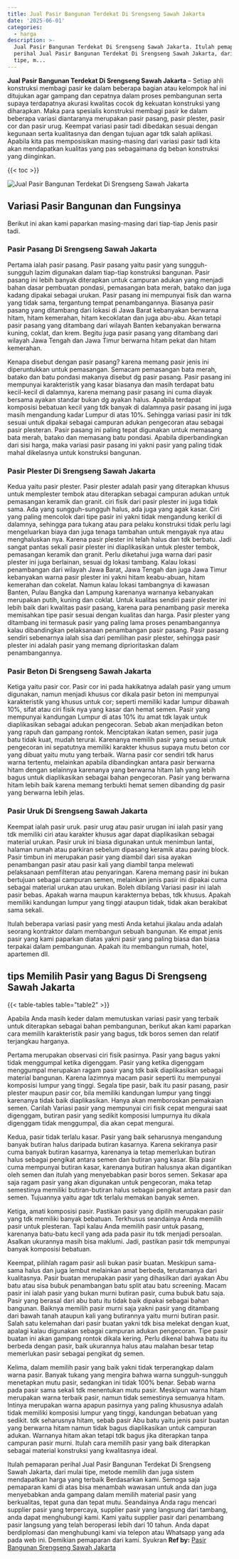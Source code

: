 ```yaml
---
title: Jual Pasir Bangunan Terdekat Di Srengseng Sawah Jakarta
date: '2025-06-01'
categories:
  - harga
description: >-
  Jual Pasir Bangunan Terdekat Di Srengseng Sawah Jakarta. Itulah pemaparan
  perihal Jual Pasir Bangunan Terdekat Di Srengseng Sawah Jakarta, dari mulai
  tipe, m...
---
```


**Jual Pasir Bangunan Terdekat Di Srengseng Sawah Jakarta** – Setiap ahli konstruksi membagi pasir ke dalam beberapa bagian atau kelompok hal ini ditujukan agar gampang dan cepatnya dalam proses pembangunan serta supaya terdapatnya akurasi kwalitas cocok dg kekuatan konstruksi yang diharapkan. Maka para spesialis konstruksi membagi pasir ke dalam beberapa variasi diantaranya merupakan pasir pasang, pasir plester, pasir cor dan pasir urug. Keempat variasi pasir tadi dibedakan sesuai dengan kegunaan serta kualitasnya dan dengan tujuan agar tdk salah aplikasi. Apabila kita pas memposisikan masing-masing dari variasi pasir tadi kita akan mendapatkan kualitas yang pas sebagaimana dg beban konstruksi yang diinginkan.

{{< toc >}}

![Jual Pasir Bangunan Terdekat Di Srengseng Sawah Jakarta](/images/jual-pasir-bangunan-07.png)

## Variasi Pasir Bangunan dan Fungsinya

Berikut ini akan kami paparkan masing-masing dari tiap-tiap Jenis pasir tadi.

### Pasir Pasang Di Srengseng Sawah Jakarta

Pertama ialah pasir pasang. Pasir pasang yaitu pasir yang sungguh-sungguh lazim digunakan dalam tiap-tiap konstruksi bangunan. Pasir pasang ini lebih banyak diterapkan untuk campuran adukan yang menjadi bahan dasar pembuatan pondasi, pemasangan bata merah, batako dan juga kadang dipakai sebagai urukan. Pasir pasang ini mempunyai fisik dan warna yang tidak sama, tergantung tempat penambangannya. Biasanya pasir pasang yang ditambang dari lokasi di Jawa Barat kebanyakan berwarna hitam, hitam kemerahan, hitam kecoklatan dan juga abu-abu. Akan tetapi pasir pasang yang ditambang dari wilayah Banten kebanyakan berwarna kuning, coklat, dan krem. Begitu juga pasir pasang yang ditambang dari wilayah Jawa Tengah dan Jawa Timur berwarna hitam pekat dan hitam kemerahan.

Kenapa disebut dengan pasir pasang? karena memang pasir jenis ini diperuntukkan untuk pemasangan. Semacam pemasangan bata merah, batako dan batu pondasi makanya disebut dg pasir pasang. Pasir pasang ini mempunyai karakteristik yang kasar biasanya dan masih terdapat batu kecil-kecil di dalamnya, karena memang pasir pasang ini cuma diayak bersama ayakan standar bukan dg ayakan halus. Apabila terdapat komposisi bebatuan kecil yang tdk banyak di dalamnya pasir pasang ini juga masih mengandung kadar Lumpur di atas 10%. Sehingga variasi pasir ini tdk sesuai untuk dipakai sebagai campuran adukan pengecoran atau sebagai pasir plesteran. Pasir pasang ini paling tepat digunakan untuk memasang bata merah, batako dan memasang batu pondasi. Apabila diperbandingkan dari sisi harga, maka variasi pasir pasang ini yakni pasir yang paling tidak mahal dikelasnya untuk konstruksi bangunan.

### Pasir Plester Di Srengseng Sawah Jakarta

Kedua yaitu pasir plester. Pasir plester adalah pasir yang diterapkan khusus untuk memplester tembok atau diterapkan sebagai campuran adukan untuk pemasangan keramik dan granit. ciri fisik dari pasir plester ini juga tidak sama. Ada yang sungguh-sungguh halus, ada juga yang agak kasar. Ciri yang paling mencolok dari tipe pasir ini yakni tidak mengandung kerikil di dalamnya, sehingga para tukang atau para pelaku konstruksi tidak perlu lagi mengeluarkan biaya dan juga tenaga tambahan untuk mengayak nya atau menghaluskan nya. Karena pasir plester ini telah halus dan tdk berbatu. Jadi sangat pantas sekali pasir plester ini diaplikasikan untuk plester tembok, pemasangan keramik dan granit. Perlu diketahui juga warna dari pasir plester ini juga berlainan, sesuai dg lokasi tambang. Kalau lokasi penambangan dari wilayah Jawa Barat, Jawa Tengah dan juga Jawa Timur kebanyakan warna pasir plester ini yakni hitam keabu-abuan, hitam kemerahan dan cokelat. Namun kalau lokasi tambangnya di kawasan Banten, Pulau Bangka dan Lampung karenanya warnanya kebanyakan merupakan putih, kuning dan coklat. Untuk kualitas sendiri pasir plester ini lebih baik dari kwalitas pasir pasang, karena para penambang pasir mereka memisahkan tipe pasir sesuai dengan kualitas dan harga. Pasir plester yang ditambang ini termasuk pasir yang paling lama proses penambangannya kalau dibandingkan pelaksanaan penambangan pasir pasang. Pasir pasang sendiri sebenarnya ialah sisa dari pemilihan pasir plester, sehingga pasir plester ini adalah pasir yang memang diprioritaskan dalam penambangannya.

### Pasir Beton Di Srengseng Sawah Jakarta

Ketiga yaitu pasir cor. Pasir cor ini pada hakikatnya adalah pasir yang umum digunakan, namun menjadi khusus cor dikala pasir beton ini mempunyai karakteristik yang khusus untuk cor; seperti memiliki kadar lumpur dibawah 10%, sifat atau ciri fisik nya yang kasar dan hemat semen. Pasir yang mempunyai kandungan Lumpur di atas 10% itu amat tdk layak untuk diaplikasikan sebagai adukan pengecoran. Sebab akan menjadikan beton yang rapuh dan gampang rontok. Menciptakan ikatan semen, pasir juga batu tidak kuat, mudah terurai. Karenanya memilih pasir yang sesuai untuk pengecoran ini sepatutnya memiliki karakter khusus supaya mutu beton cor yang dibuat yaitu mutu yang terbaik. Warna pasir cor sendiri tdk harus warna tertentu, melainkan apabila dibandingkan antara pasir berwarna hitam dengan selainnya karenanya yang berwarna hitam lah yang lebih bagus untuk diaplikasikan sebagai bahan pengecoran. Pasir yang berwarna hitam lebih baik karena memang terbukti hemat semen dibanding dg pasir yang berwarna lebih jelas.

### Pasir Uruk Di Srengseng Sawah Jakarta

Keempat ialah pasir uruk. pasir urug atau pasir urugan ini ialah pasir yang tdk memiliki ciri atau karakter khusus agar dapat diaplikasikan sebagai material urukan. Pasir uruk ini biasa digunakan untuk menimbun lantai, halaman rumah atau parkiran sebelum dipasang keramik atau paving block. Pasir timbun ini merupakan pasir yang diambil dari sisa ayakan penambangan pasir atau pasir kali yang diambil tanpa melewati pelaksanaan pemfilteran atau penyaringan. Karena memang pasir ini bukan bertujuan sebagai campuran semen, melainkan jenis pasir ini dipakai cuma sebagai material urukan atau urukan. Boleh dibilang Variasi pasir ini ialah pasir bebas. Apakah warna maupun karakternya bebas, tdk khusus. Apakah memiliki kandungan lumpur yang tinggi ataupun tidak, tidak akan berakibat sama sekali.

Itulah beberapa variasi pasir yang mesti Anda ketahui jikalau anda adalah seorang kontraktor dalam membangun sebuah bangunan. Ke empat jenis pasir yang kami paparkan diatas yakni pasir yang paling biasa dan biasa terpakai dalam pembangunan. Apakah itu membangun rumah, hotel, apartemen dll.

## tips Memilih Pasir yang Bagus Di Srengseng Sawah Jakarta

{{< table-tables table="table2" >}}

Apabila Anda masih keder dalam memutuskan variasi pasir yang terbaik untuk diterapkan sebagai bahan pembangunan, berikut akan kami paparkan cara memilih karakteristik pasir yang bagus, tdk boros semen dan relatif terjangkau harganya.

Pertama merupakan observasi ciri fisik pasirnya. Pasir yang bagus yakni tidak menggumpal ketika digenggam. Pasir yang ketika digenggam menggumpal merupakan ragam pasir yang tdk baik diaplikasikan sebagai material bangunan. Karena lazimnya macam pasir seperti itu mempunyai komposisi lumpur yang tinggi. Segala tipe pasir, baik itu pasir pasang, pasir plester maupun pasir cor, bila memiliki kandungan lumpur yang tinggi karenanya tidak baik diaplikasikan. Hanya akan memboroskan pemakaian semen. Carilah Variasi pasir yang mempunyai ciri fisik cepat mengurai saat digenggam, butiran pasir yang sedikit komposisi lumpurnya itu dikala digenggam tidak menggumpal, dia akan cepat mengurai.

Kedua, pasir tidak terlalu kasar. Pasir yang baik seharusnya mengandung banyak butiran halus daripada butiran kasarnya. Karena sekiranya pasir cuma banyak butiran kasarnya, karenanya ia tetap memerlukan butiran halus sebagai pengikat antara semen dan butiran yang kasar. Bila pasir cuma mempunyai butiran kasar, karenanya butiran halusnya akan digantikan oleh semen dan itulah yang menyebabkan pasir boros semen. Sekasar apa saja ragam pasir yang akan digunakan untuk pengecoran, maka tetap semestinya memiliki butiran-butiran halus sebagai pengikat antara pasir dan semen. Tujuannya yaitu agar tdk terlalu memakan banyak semen.

Ketiga, amati komposisi pasir. Pastikan pasir yang dipilih merupakan pasir yang tdk memiliki banyak bebatuan. Terkhusus seandainya Anda memilih pasir untuk plesteran. Tapi kalau Anda memilih pasir untuk pasang, karenanya batu-batu kecil yang ada pada pasir itu tdk menjadi persoalan. Asalkan ukurannya masih bisa maklumi. Jadi, pastikan pasir tdk mempunyai banyak komposisi bebatuan.

Keempat, pilihlah ragam pasir asli bukan pasir buatan. Meskipun sama-sama halus dan juga lembut melainkan amat berbeda, terutamanya dari kualitasnya. Pasir buatan merupakan pasir yang dihasilkan dari ayakan Abu batu atau sisa bubuk penambangan batu split atau batu screening. Macam pasir ini ialah pasir yang bukan murni butiran pasir, cuma bubuk batu saja. Pasir yang berasal dari abu batu itu tidak baik dipakai sebagai bahan bangunan. Baiknya memilih pasir murni saja yakni pasir yang ditambang dari bawah tanah ataupun kali yang butirannya yaitu murni butiran pasir. Salah satu kelemahan dari pasir buatan yakni tdk bisa melekat dengan kuat, apalagi kalau digunakan sebagai campuran adukan pengecoran. Tipe pasir buatan ini akan gampang rontok dikala kering. Perlu dikenal bahwa batu itu berbeda dengan pasir, baik ukurannya halus atau malahan besar tetap memerlukan pasir sebagai pengikat dg semen.

Kelima, dalam memilih pasir yang baik yakni tidak terperangkap dalam warna pasir. Banyak tukang yang mengira bahwa warna sungguh-sungguh menetapkan mutu pasir, sedangkan ini tidak 100% benar. Sebab warna pada pasir sama sekali tdk menentukan mutu pasir. Meskipun warna hitam merupakan warna terbaik pasir, namun tidak semestinya semuanya hitam. Intinya merupakan warna apapun pasirnya yang paling khususnya adalah tidak memiliki komposisi lumpur yang tinggi, kandungan bebatuan yang sedikit. tdk seharusnya hitam, sebab pasir Abu batu yaitu jenis pasir buatan yang berwarna hitam namun tidak bagus diaplikasikan untuk campuran adukan. Warnanya hitam akan tetapi tdk bagus jika diterapkan tanpa campuran pasir murni. Itulah cara memilih pasir yang baik diterapkan sebagai material konstruksi yang kwalitasnya ideal.

Itulah pemaparan perihal Jual Pasir Bangunan Terdekat Di Srengseng Sawah Jakarta, dari mulai tipe, metode memilih dan juga sistem mendapatkan harga yang terbaik Berdasarkan kami. Semoga saja pemaparan kami di atas bisa menambah wawasan untuk anda dan juga menyebabkan anda gampang dalam memilih material pasir yang berkualitas, tepat guna dan tepat mutu. Seandainya Anda ragu mencari supplier pasir yang terpercaya, supplier pasir yang langsung dari tambang, anda dapat menghubungi kami. Kami yaitu supplier pasir dari penambang pasir langsung yang telah beroperasi lebih dari 10 tahun. Anda dapat berdiplomasi dan menghubungi kami via telepon atau Whatsapp yang ada pada web ini. Demikian pemaparan dari kami. Syukran
**Ref by:** [Pasir Bangunan Srengseng Sawah Jakarta](https://id.wikipedia.org/wiki/Pasir)
